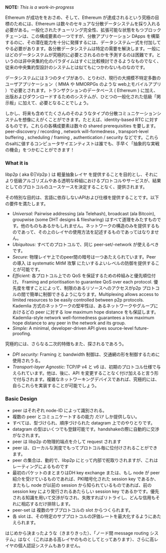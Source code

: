 **NOTE:** *This is a work-in-progress*

Ethereum が成功ををおさめ、そして、Ethereum が達成されるという究極の目標のためには、Ethereum は数々のセキュアな分散データシステムを採り入れる必要がある。一般化されたチューリング完全性、拡張可能な状態をもつブロックチェーンは、この構成要素の一つですが、分散アプリケーション DApps を構築するのに、その潜在能力を十分に発揮するには、データシステム一式を付加してやる必要があります。各分散データシステムは特定の需要を解決します。一般にはどのデータシステムが究極的に必要とされるのかを予測するのは困難です。というのは非中央集約化のパラダイムはすぐに比較検討できるようなものでなく、従来の中央集約型設計のシステムとは似てもにつかわないものなのです。

データシステムには３つのタイプがあり、とりわけ、現行の大規模不特定多数のユーザアプリケーション（ MMA や MMORPGs のような web上モバイルアプリ ）で必要とされます。トランザクションのデータベース ( Ethereum ) に加え、出版およびダウンロードするためのシステムが、ひとつの一般化された低級「掲示板」に加えて、必要となることでしょう。

しかし、将来も含めてたくさんのそのようなタイプの分散コミュニケーションシステムを想像にえがくことができます。たとえば、identity-based RTC に対するものです。これらの各構成要素は数々の shared prerequisities を要します。 peer-discovery / recording , network will-formedness , transport-level buffering , scheduling / framing , authentication / security などです。これらのsaltに値するコンピュータサイエンティストは誰でも、手早く「抽象的な実戦の機会」をつかむことができます！  

### What it is

libp2p ( aka ÐΞVp2p ) は 軽量抽象レイヤ を提供することを目的とし、それにより低級アルゴリズムやある透明な枠組におけるプロトコルやサービスが、結果としてのプロトコルのユースケースを決定することなく、提供されます。

その特別な目的は、言語に依存しないAPIおよび仕様を提供することです。以下の要件を満たします。

- *Universal:* Pairwise addressing (ala Telehash), broadcast (ala Bitcoin), groupwise (some DHT designs & filesharing) はすべて道理をみたすものです。他のものもあるかもしれません。ネットワークの構造のみを提供するものであって、その上のレイヤの使用方法を記述するものであってはなりません。
- *Ubiquitous:* すべてのプロトコルで、同じ peer-set/-network が使えるべきです。
- *Secure:* 物理レイヤ上でのpeer間の暗号は一つあたえられています。Peer の導入 は systematic MitM 攻撃 にたいするよいレベルの防御を提供することが可能です。 
- *Efficient:* 各プロトコル上での QoS を保証するための枠組みと優先順位付け。 Framing and prioritisation to guarantee QoS over each protocol. 優先度を増すことによって、制限のあるリソースへのアクセスがp2p プロトコルの間で簡単に制御できるようになります。Multiplexing allows access to limited resources to be easily controlled between p2p protocols. Kademlia 方式のネットワークの堅牢性は、あるネットワークやグループにおけるどの peer に対する low maximum hope distance をも保証します。
Kademlia-style network well-formedness guarantees a low maximum hope distance to any peer in the network and its group.
- *Simple:* A minimal, developer-driven API gives source-level future-proofing.

究極的には、さらなる二次的特徴もまた、探されるであろう。
- *DPI security:* Framing と bandwidth 制御は、交通網の形を制御するために使用されうる。
- *Transport-layer Agnostic:* TCP/IP v4 と v6 は、初期のプロトコル仕様で与えられています。他は、後に、API を変更することなく付け加えると言う形で付与されます。複雑なネットワーキングデバイスであれば、究極的には、自らこれらを実装することが可能でしょう。

### Basic Design

- peer はそれぞれ node-ID によって識別される。
- 複数の peer とコミュニケートするの能力 *だけ* しか提供しない。
- すべては、型づけられ、順序づけられた datagram 上でのやりとりです。
- datagram の型はいくつでも登録可能です。handshakeの際に自動的に交渉がなされます。
- peer は libp2p の物理的端点を介して request されます
- peer は、ローカルな測度でもってプロトコル毎に位付けされることができます。
- peer の集合は、動的で、libp2p にとって内部で舵取りされますが、これはレーティングによるものです
- 最初のパケットのまとまりはDH key exchange または、もし node が peer 紹介を受けているものであれば、PKI暗号化された session key であるか、またもし node が以前の session から知られているものであれば、前の session key により発行されるあたらしい session key であるかです。優先される知識を用いて交渉がなされ、失敗すればリトライし、どんな信用もそれに相応するだけ排除します。
- peer-set は 複数のサブプロトコルの slot からつくられます。
- 各 slot は、その特定のサブプロトコルの評価レートを最大化するようにあたえられます。

はじめから決まったような（きまりきった）、「ノード間 message routing システム」はなく（これはある高レイヤのものとしてとってあります）、さらに高レイヤの個人認証システムもありません。
